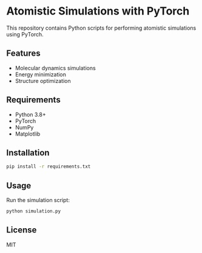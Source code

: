 # Atomistic Simulations with PyTorch

This repository contains Python scripts for performing atomistic simulations using PyTorch.

## Features
- Molecular dynamics simulations
- Energy minimization
- Structure optimization

## Requirements
- Python 3.8+
- PyTorch
- NumPy
- Matplotlib

## Installation
```bash
pip install -r requirements.txt
```

## Usage
Run the simulation script:
```bash
python simulation.py
```

## License
MIT